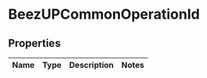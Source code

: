 
# BeezUPCommonOperationId

## Properties
Name | Type | Description | Notes
------------ | ------------- | ------------- | -------------



